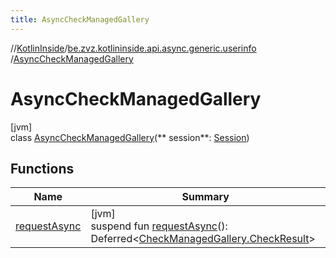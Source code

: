 ```yaml
---
title: AsyncCheckManagedGallery
---
```

//[KotlinInside](../../../index.html)/[be.zvz.kotlininside.api.async.generic.userinfo](../index.html)
/[AsyncCheckManagedGallery](index.html)

# AsyncCheckManagedGallery

[jvm]\
class [AsyncCheckManagedGallery](index.html)(**
session**: [Session](../../be.zvz.kotlininside.session/-session/index.html))

## Functions

| Name | Summary |
|---|---|
| [requestAsync](request-async.html) | [jvm]<br>suspend fun [requestAsync](request-async.html)(): Deferred<[CheckManagedGallery.CheckResult](../../be.zvz.kotlininside.api.generic.userinfo/-check-managed-gallery/-check-result/index.html)> |

